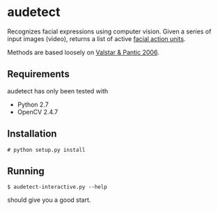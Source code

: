 audetect
========

Recognizes facial expressions using computer vision. Given a series of input images (video), returns a list of active [facial action units](http://www.cs.cmu.edu/~face/facs.htm).

Methods are based loosely on [Valstar & Pantic 2006](http://ibug.doc.ic.ac.uk/media/uploads/documents/CVPR06-ValstarPantic-FINAL.pdf).

Requirements
------------
audetect has only been tested with

* Python 2.7
* OpenCV 2.4.7

Installation
------------
```
# python setup.py install
```

Running
-------
```
$ audetect-interactive.py --help
```
should give you a good start.
